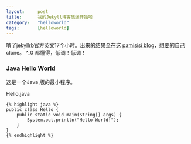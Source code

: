```yaml
---
layout:		post
title:  	我的Jekyll博客旅途开始啦
category: 	"helloworld"
tags:		[helloworld]
---
```


啃了[jekyllrb](http://jekyllrb.com/docs/home/)官方英文17个小时。出来的结果全在这
[pamisisi blog](https://github.com/pamisisi/pamisisi.github.io)，想要的自己 clone。 ^_0
都懂得，低调！低调！

### Java Hello World
这是一个Java 版的最小程序。

Hello.java

	{% highlight java %}
	public class Hello {
		public static void main(String[] args) {
			System.out.println("Hello World!");
		}
	}
	{% endhighlight %}
